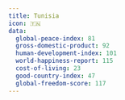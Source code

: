 ```yaml
---
title: Tunisia
icon: 🇹🇳
data:
  global-peace-index: 81
  gross-domestic-product: 92
  human-development-index: 101
  world-happiness-report: 115
  cost-of-living: 23
  good-country-index: 47
  global-freedom-score: 117
---
```


